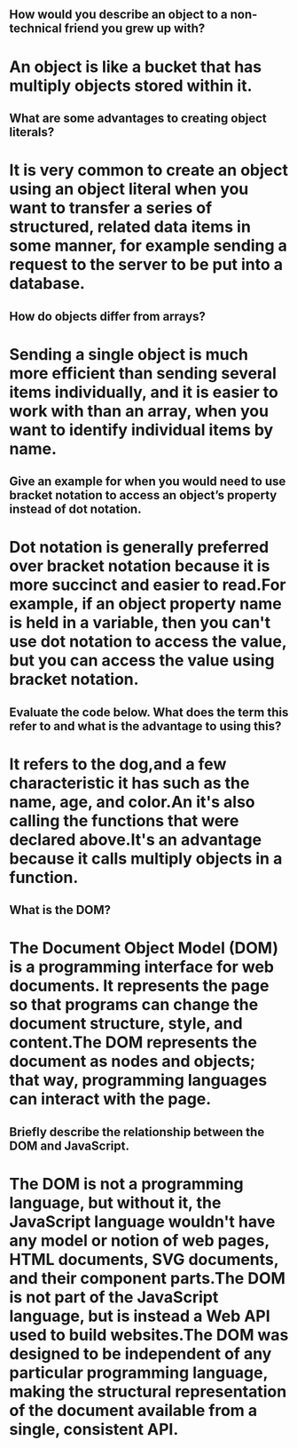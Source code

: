 ## How would you describe an object to a non-technical friend you grew up with?

# An object  is like a bucket that has multiply objects stored within it.

## What are some advantages to creating object literals?

# It is very common to create an object using an object literal when you want to transfer a series of structured, related data items in some manner, for example sending a request to the server to be put into a database.

## How do objects differ from arrays?

# Sending a single object is much more efficient than sending several items individually, and it is easier to work with than an array, when you want to identify individual items by name.

## Give an example for when you would need to use bracket notation to access an object’s property instead of dot notation.

# Dot notation is generally preferred over bracket notation because it is more succinct and easier to read.For example, if an object property name is held in a variable, then you can't use dot notation to access the value, but you can access the value using bracket notation.

## Evaluate the code below. What does the term this refer to and what is the advantage to using this?

# It refers to the dog,and a few characteristic it has such as the name, age, and color.An it's also calling the functions that were declared above.It's an advantage because it calls multiply objects in a function.

## What is the DOM?

# The Document Object Model (DOM) is a programming interface for web documents. It represents the page so that programs can change the document structure, style, and content.The DOM represents the document as nodes and objects; that way, programming languages can interact with the page.

## Briefly describe the relationship between the DOM and JavaScript.

# The DOM is not a programming language, but without it, the JavaScript language wouldn't have any model or notion of web pages, HTML documents, SVG documents, and their component parts.The DOM is not part of the JavaScript language, but is instead a Web API used to build websites.The DOM was designed to be independent of any particular programming language, making the structural representation of the document available from a single, consistent API.